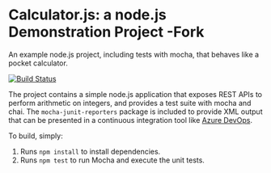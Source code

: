 Calculator.js: a node.js Demonstration Project -Fork
==============================================
An example node.js project, including tests with mocha, that behaves like
a pocket calculator.

[![Build Status](https://dev.azure.com/vsarya400175/Integrating%20External%20Source%20Control%20with%20Azure%20Pipelines/_apis/build/status/vsarya40.calculator?branchName=master)](https://dev.azure.com/vsarya400175/Integrating%20External%20Source%20Control%20with%20Azure%20Pipelines/_build/latest?definitionId=4&branchName=master)

The project contains a simple node.js application that exposes REST APIs
to perform arithmetic on integers, and provides a test suite with mocha
and chai.  The `mocha-junit-reporters` package is included to provide XML
output that can be presented in a continuous integration tool like
[Azure DevOps](https://azure.com/devops).

To build, simply:

1. Runs `npm install` to install dependencies.
2. Runs `npm test` to run Mocha and execute the unit tests.

